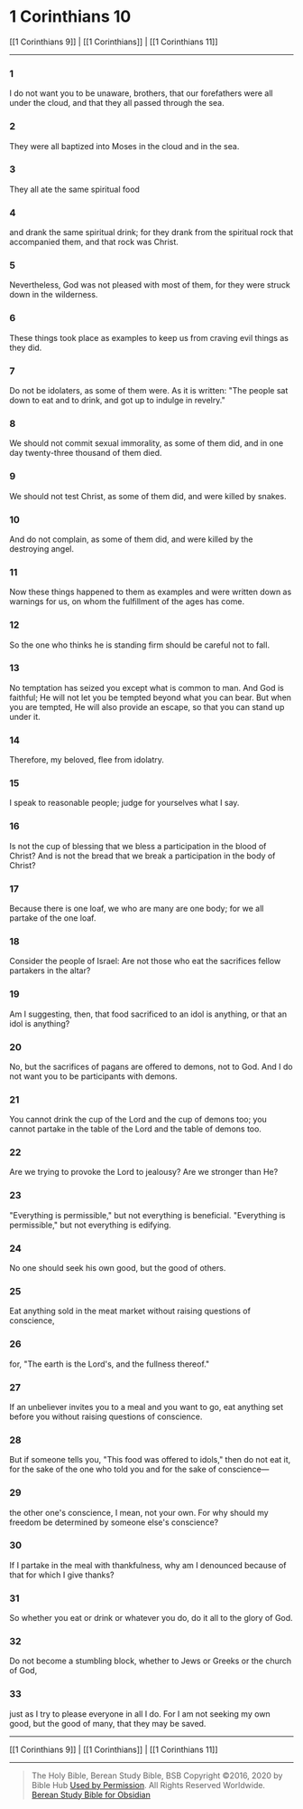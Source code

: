 # 1 Corinthians 10

[[1 Corinthians 9]] | [[1 Corinthians]] | [[1 Corinthians 11]]

---

### 1
I do not want you to be unaware, brothers, that our forefathers were all under the cloud, and that they all passed through the sea.

### 2
They were all baptized into Moses in the cloud and in the sea.

### 3
They all ate the same spiritual food

### 4
and drank the same spiritual drink; for they drank from the spiritual rock that accompanied them, and that rock was Christ.

### 5
Nevertheless, God was not pleased with most of them, for they were struck down in the wilderness.

### 6
These things took place as examples to keep us from craving evil things as they did.

### 7
Do not be idolaters, as some of them were. As it is written: "The people sat down to eat and to drink, and got up to indulge in revelry."

### 8
We should not commit sexual immorality, as some of them did, and in one day twenty-three thousand of them died.

### 9
We should not test Christ, as some of them did, and were killed by snakes.

### 10
And do not complain, as some of them did, and were killed by the destroying angel.

### 11
Now these things happened to them as examples and were written down as warnings for us, on whom the fulfillment of the ages has come.

### 12
So the one who thinks he is standing firm should be careful not to fall.

### 13
No temptation has seized you except what is common to man. And God is faithful; He will not let you be tempted beyond what you can bear. But when you are tempted, He will also provide an escape, so that you can stand up under it.

### 14
Therefore, my beloved, flee from idolatry.

### 15
I speak to reasonable people; judge for yourselves what I say.

### 16
Is not the cup of blessing that we bless a participation in the blood of Christ? And is not the bread that we break a participation in the body of Christ?

### 17
Because there is one loaf, we who are many are one body; for we all partake of the one loaf.

### 18
Consider the people of Israel: Are not those who eat the sacrifices fellow partakers in the altar?

### 19
Am I suggesting, then, that food sacrificed to an idol is anything, or that an idol is anything?

### 20
No, but the sacrifices of pagans are offered to demons, not to God. And I do not want you to be participants with demons.

### 21
You cannot drink the cup of the Lord and the cup of demons too; you cannot partake in the table of the Lord and the table of demons too.

### 22
Are we trying to provoke the Lord to jealousy? Are we stronger than He?

### 23
"Everything is permissible," but not everything is beneficial. "Everything is permissible," but not everything is edifying.

### 24
No one should seek his own good, but the good of others.

### 25
Eat anything sold in the meat market without raising questions of conscience,

### 26
for, "The earth is the Lord's, and the fullness thereof."

### 27
If an unbeliever invites you to a meal and you want to go, eat anything set before you without raising questions of conscience.

### 28
But if someone tells you, "This food was offered to idols," then do not eat it, for the sake of the one who told you and for the sake of conscience—

### 29
the other one's conscience, I mean, not your own. For why should my freedom be determined by someone else's conscience?

### 30
If I partake in the meal with thankfulness, why am I denounced because of that for which I give thanks?

### 31
So whether you eat or drink or whatever you do, do it all to the glory of God.

### 32
Do not become a stumbling block, whether to Jews or Greeks or the church of God,

### 33
just as I try to please everyone in all I do. For I am not seeking my own good, but the good of many, that they may be saved.

---

[[1 Corinthians 9]] | [[1 Corinthians]] | [[1 Corinthians 11]]

---

> The Holy Bible, Berean Study Bible, BSB
> Copyright &copy;2016, 2020 by Bible Hub
> [Used by Permission](https://berean.bible/terms.htm). All Rights Reserved Worldwide.
> [Berean Study Bible for Obsidian](https://github.com/gapmiss/berean-study-bible-for-obsidian)</small>

